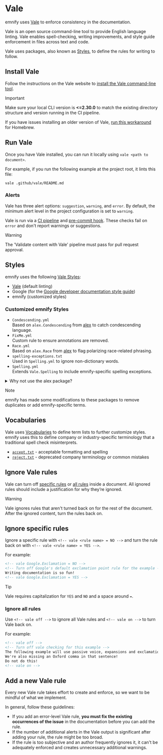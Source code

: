 # Vale

emnify uses [Vale](https://vale.sh/) to enforce consistency in the documentation.

Vale is an open source command-line tool to provide English language linting.
Vale enables spell-checking, writing improvements, and style guide enforcement in files across text and code.

Vale uses packages, also known as [Styles](#styles), to define the rules for writing to follow.

## Install Vale

Follow the instructions on the Vale website to [install the Vale command-line tool](https://vale.sh/docs/vale-cli/installation/).

> [!IMPORTANT]
> Make sure your local CLI version is **<=2.30.0** to match the existing directory structure and version running in the CI pipeline.

If you have issues installing an older version of Vale, [run this workaround](https://gist.github.com/codebytere/54b5667e66ed18aeb1158495d95d5a66) for Homebrew.

## Run Vale

Once you have Vale installed, you can run it locally using `vale <path to document>`.

For example, if you run the following example at the project root, it lints this file:

```shell
vale .github/vale/README.md
```

### Alerts

Vale has three alert options: `suggestion`, `warning`, and `error`.
By default, the minimum alert level in the project configuration is set to `warning`.

Vale is run via a [CI pipeline](../workflows/vale.yml) and [pre-commit hook](../../.husky/pre-commit).
These checks fail on `error` and don't report warnings or suggestions.

> [!WARNING]
> The 'Validate content with Vale' pipeline must pass for pull request approval.

## Styles

emnify uses the following [Vale Styles](https://vale.sh/docs/topics/styles/):

- [Vale](https://vale.sh/docs/topics/styles/#extension-points) (default linting)
- Google (for the [Google developer documentation style guide](https://developers.google.com/style))
- emnify (customized styles)

### Customized emnify Styles

- `Condescending.yml`  
Based on `alex.Condescending` from [alex](https://alexjs.com/) to catch condescending language.
- `FixMe.yml`  
Custom rule to ensure annotations are removed.
- `Race.yml`  
Based on `alex.Race` from [alex](https://alexjs.com/) to flag polarizing race-related phrasing.
- `spelling-exceptions.txt`  
Used in `Spelling.yml` to ignore non-dictionary words.
- `Spelling.yml`  
Extends `Vale.Spelling` to include emnify-specific spelling exceptions.

<details>
<summary>Why not use the alex package?</summary>
The emnify Documentation only requires two of the 10 rules in the alex package for Vale.
These two rules are also further customized (more terms added, altered severity levels, etc.), so it makes more sense to maintain an emnify-specific version of the rules.
</details>

> [!NOTE]
> emnify has made some modifications to these packages to remove duplicates or add emnify-specific terms.

## Vocabularies

Vale uses [Vocabularies](https://vale.sh/docs/topics/vocab/) to define term lists to further customize styles.
emnify uses this to define company or industry-specific terminology that a traditional spell check misinterprets.

- [`accept.txt`](./styles/Vocab/emnify/accept.txt) - acceptable formatting and spelling
- [`reject.txt`](./styles/Vocab/emnify/reject.txt) - deprecated company terminology or common mistakes

## Ignore Vale rules

Vale can turn off [specific rules](#ignore-specific-rules) or [all rules](#ignore-all-rules) inside a document.
All ignored rules should include a justification for why they’re ignored.

> [!WARNING]
> Vale ignores rules that aren't turned back on for the rest of the document.
> After the ignored content, turn the rules back on.

## Ignore specific rules

Ignore a specific rule with `<!-- vale <rule name> = NO -->` and turn the rule back on with `<!-- vale <rule name> = YES -->`.

For example:

```markdown
<!-- vale Google.Exclamation = NO -->
<!-- Turn off Google's default exclamation point rule for the example -->
Writing documentation is so fun!
<!-- vale Google.Exclamation = YES -->
```

> [!TIP]
> Vale requires capitalization for `YES` and `NO` and a space around `=`.

### Ignore all rules

Use `<!-- vale off -->` to ignore all Vale rules and `<!-- vale on -->` to turn Vale back on.

For example:

```markdown
<!-- vale off -->
<!-- Turn off vale checking for this example -->
The following example will use passive voice, expansions and exclamation points.
We're also missing an Oxford comma in that sentence!
Do not do this!
<!-- vale on -->
```

## Add a new Vale rule

Every new Vale rule takes effort to create and enforce, so we want to be mindful of what we implement.

In general, follow these guidelines:

- If you add an error-level Vale rule, **you must fix the existing occurrences of the issue** in the documentation before you can add the rule.
- If the number of additional alerts in the Vale output is significant after adding your rule, the rule might be too broad.
- If the rule is too subjective and an author frequently ignores it, it can't be adequately enforced and creates unnecessary additional warnings.
